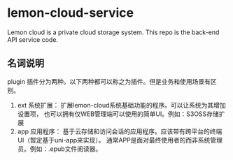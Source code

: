 # lemon-cloud-service
Lemon cloud is a private cloud storage system. This repo is the back-end API service code.

## 名词说明
plugin 插件分为两种。以下两种都可以称之为插件。但是业务和使用场景有区别。
1. ext 系统扩展：
   扩展lemon-cloud系统基础功能的程序。可以让系统为其增加设置项，
   也可以拥有仅WEB管理端可以使用的简单UI。例如：S3OSS存储扩展
2. app 应用程序： 
   基于云存储和访问会话的应用程序。应该带有跨平台的终端UI（暂定基于uni-app来实现）。
   通常APP是面对最终使用者的而非系统管理员。例如：.epub文件阅读器。
